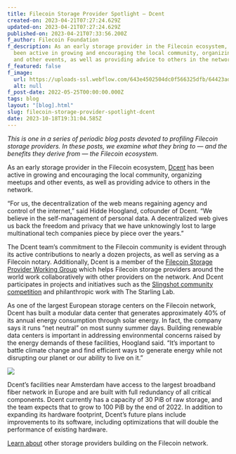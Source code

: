 ```yaml
---
title: Filecoin Storage Provider Spotlight — Dcent
created-on: 2023-04-21T07:27:24.629Z
updated-on: 2023-04-21T07:27:24.629Z
published-on: 2023-04-21T07:33:56.200Z
f_author: Filecoin Foundation
f_description: As an early storage provider in the Filecoin ecosystem, Dcent has
  been active in growing and encouraging the local community, organizing meetups
  and other events, as well as providing advice to others in the network.
f_featured: false
f_image:
  url: https://uploads-ssl.webflow.com/643e4502504dc0f566325dfb/64423adcb068b03b305c69f0_1-ha6ly_941agefpqw-f1zkq.png
  alt: null
f_post-date: 2022-05-25T00:00:00.000Z
tags: blog
layout: "[blog].html"
slug: filecoin-storage-provider-spotlight-dcent
date: 2023-10-18T19:31:04.585Z
---
```

*This is one in a series of periodic blog posts devoted to profiling Filecoin storage providers. In these posts, we examine what they bring to — and the benefits they derive from — the Filecoin ecosystem.*

As an early storage provider in the Filecoin ecosystem, [Dcent](http://dcent.nl/) has been active in growing and encouraging the local community, organizing meetups and other events, as well as providing advice to others in the network.

“For us, the decentralization of the web means regaining agency and control of the internet,” said Hidde Hoogland, cofounder of Dcent. “We believe in the self-management of personal data. A decentralized web gives us back the freedom and privacy that we have unknowingly lost to large multinational tech companies piece by piece over the years.”

The Dcent team’s commitment to the Filecoin community is evident through its active contributions to nearly a dozen projects, as well as serving as a Filecoin notary. Additionally, Dcent is a member of the [Filecoin Storage Provider Working Group](https://filecoinfoundation.medium.com/supporting-the-community-the-filecoin-mining-working-group-4bd5f289cbea#:~:text=At%20its%20core%2C%20the%20Storage%20Provider%20Working%20Group,providers%20and%20other%20participants%20in%20the%20Filecoin%20network.) which helps Filecoin storage providers around the world work collaboratively with other providers on the network. And Dcent participates in projects and initiatives such as the [Slingshot community competition](https://slingshot.filecoin.io/) and philanthropic work with The Starling Lab.

As one of the largest European storage centers on the Filecoin network, Dcent has built a modular data center that generates approximately 40% of its annual energy consumption through solar energy. In fact, the company says it runs “net neutral” on most sunny summer days. Building renewable data centers is important in addressing environmental concerns raised by the energy demands of these facilities, Hoogland said. “It’s important to battle climate change and find efficient ways to generate energy while not disrupting our planet or our ability to live on it.”

![](/assets/images/rectangle-29-.png)

Dcent’s facilities near Amsterdam have access to the largest broadband fiber network in Europe and are built with full redundancy of all critical components. Dcent currently has a capacity of 30 PiB of raw storage, and the team expects that to grow to 100 PiB by the end of 2022. In addition to expanding its hardware footprint, Dcent’s future plans include improvements to its software, including optimizations that will double the performance of existing hardware.

[Learn about](https://filecoinfoundation.medium.com/) other storage providers building on the Filecoin network.